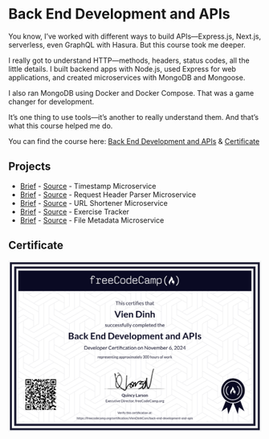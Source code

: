 # Back End Development and APIs

You know, I’ve worked with different ways to build APIs—Express.js, Next.js, serverless, even GraphQL with Hasura. But this course took me deeper.

I really got to understand HTTP—methods, headers, status codes, all the little details. I built backend apps with Node.js, used Express for web applications, and created microservices with MongoDB and Mongoose.

I also ran MongoDB using Docker and Docker Compose. That was a game changer for development.

It’s one thing to use tools—it’s another to really understand them. And that’s what this course helped me do.

You can find the course here: [Back End Development and APIs](https://www.freecodecamp.org/learn/back-end-development-and-apis/) & [Certificate](https://www.freecodecamp.org/certification/VienDinhCom/back-end-development-and-apis)

## Projects

- [Brief](https://www.freecodecamp.org/learn/back-end-development-and-apis/back-end-development-and-apis-projects/timestamp-microservice) - [Source](projects/timestamp-microservice/) - Timestamp Microservice
- [Brief](https://www.freecodecamp.org/learn/back-end-development-and-apis/back-end-development-and-apis-projects/request-header-parser-microservice) - [Source](projects/request-header-parser-microservice/) - Request Header Parser Microservice
- [Brief](https://www.freecodecamp.org/learn/back-end-development-and-apis/back-end-development-and-apis-projects/url-shortener-microservice) - [Source](projects/url-shortener-microservice/) - URL Shortener Microservice
- [Brief](https://www.freecodecamp.org/learn/back-end-development-and-apis/back-end-development-and-apis-projects/exercise-tracker) - [Source](projects/exercise-tracker/) - Exercise Tracker
- [Brief](https://www.freecodecamp.org/learn/back-end-development-and-apis/back-end-development-and-apis-projects/file-metadata-microservice) - [Source](projects/file-metadata-microservice/) - File Metadata Microservice

## Certificate

<a href="https://www.freecodecamp.org/certification/VienDinhCom/back-end-development-and-apis">
  <img src="certificate.png" alt="Back End Development and APIs Certificate" title="Click here to verify it on freeCodeCamp">
</a>
